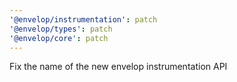 ```yaml
---
'@envelop/instrumentation': patch
'@envelop/types': patch
'@envelop/core': patch
---
```


Fix the name of the new envelop instrumentation API

